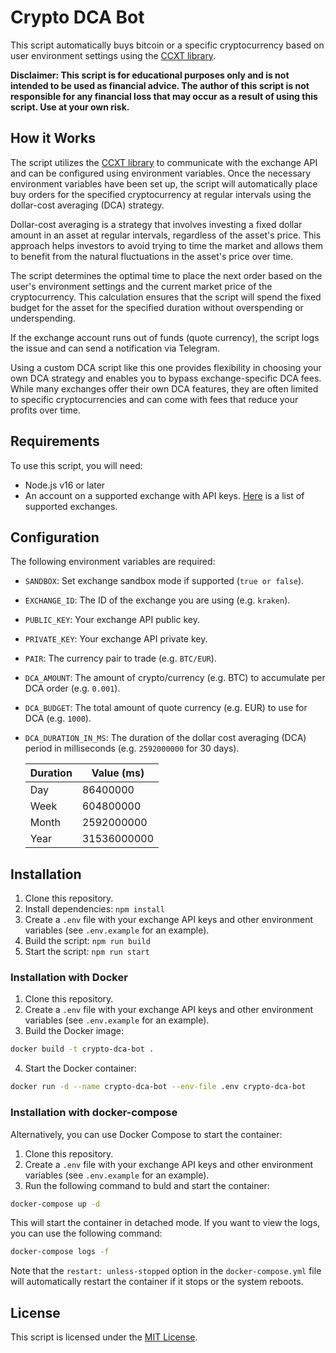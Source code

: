 # Crypto DCA Bot

This script automatically buys bitcoin or a specific cryptocurrency based on user environment settings using the [CCXT library](https://github.com/ccxt/ccxt).

**Disclaimer: This script is for educational purposes only and is not intended to be used as financial advice. The author of this script is not responsible for any financial loss that may occur as a result of using this script. Use at your own risk.**

## How it Works

The script utilizes the [CCXT library](https://github.com/ccxt/ccxt) to communicate with the exchange API and can be configured using environment variables. Once the necessary environment variables have been set up, the script will automatically place buy orders for the specified cryptocurrency at regular intervals using the dollar-cost averaging (DCA) strategy.

Dollar-cost averaging is a strategy that involves investing a fixed dollar amount in an asset at regular intervals, regardless of the asset's price. This approach helps investors to avoid trying to time the market and allows them to benefit from the natural fluctuations in the asset's price over time.

The script determines the optimal time to place the next order based on the user's environment settings and the current market price of the cryptocurrency. This calculation ensures that the script will spend the fixed budget for the asset for the specified duration without overspending or underspending.

If the exchange account runs out of funds (quote currency), the script logs the issue and can send a notification via Telegram.

Using a custom DCA script like this one provides flexibility in choosing your own DCA strategy and enables you to bypass exchange-specific DCA fees. While many exchanges offer their own DCA features, they are often limited to specific cryptocurrencies and can come with fees that reduce your profits over time.

## Requirements

To use this script, you will need:

- Node.js v16 or later
- An account on a supported exchange with API keys. [Here](https://github.com/ccxt/ccxt#supported-cryptocurrency-exchange-markets) is a list of supported exchanges.

## Configuration

The following environment variables are required:

- `SANDBOX`: Set exchange sandbox mode if supported (`true or false`).
- `EXCHANGE_ID`: The ID of the exchange you are using (e.g. `kraken`).
- `PUBLIC_KEY`: Your exchange API public key.
- `PRIVATE_KEY`: Your exchange API private key.
- `PAIR`: The currency pair to trade (e.g. `BTC/EUR`).
- `DCA_AMOUNT`: The amount of crypto/currency (e.g. BTC) to accumulate per DCA order (e.g. `0.001`).
- `DCA_BUDGET`: The total amount of quote currency (e.g. EUR) to use for DCA (e.g. `1000`).
- `DCA_DURATION_IN_MS`: The duration of the dollar cost averaging (DCA) period in milliseconds (e.g. `2592000000` for 30 days).

  | Duration | Value (ms)  |
  | -------- | ----------- |
  | Day      | 86400000    |
  | Week     | 604800000   |
  | Month    | 2592000000  |
  | Year     | 31536000000 |

## Installation

1. Clone this repository.
2. Install dependencies: `npm install`
3. Create a `.env` file with your exchange API keys and other environment variables (see `.env.example` for an example).
4. Build the script: `npm run build`
5. Start the script: `npm run start`

### Installation with Docker

1. Clone this repository.
2. Create a `.env` file with your exchange API keys and other environment variables (see `.env.example` for an example).
3. Build the Docker image:

```bash
docker build -t crypto-dca-bot .
```

4. Start the Docker container:

```bash
docker run -d --name crypto-dca-bot --env-file .env crypto-dca-bot
```

### Installation with docker-compose

Alternatively, you can use Docker Compose to start the container:

1. Clone this repository.
2. Create a `.env` file with your exchange API keys and other environment variables (see `.env.example` for an example).
3. Run the following command to buld and start the container:

```bash
docker-compose up -d
```

This will start the container in detached mode. If you want to view the logs, you can use the following command:

```bash
docker-compose logs -f
```

Note that the `restart: unless-stopped` option in the `docker-compose.yml` file will automatically restart the container if it stops or the system reboots.

## License

This script is licensed under the [MIT License](https://opensource.org/licenses/MIT).
